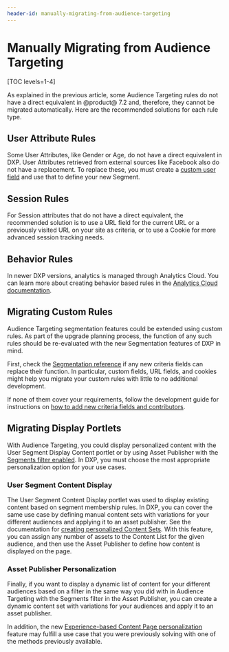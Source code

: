 ```yaml
---
header-id: manually-migrating-from-audience-targeting
---
```


# Manually Migrating from Audience Targeting

[TOC levels=1-4]

As explained in the previous article, some Audience Targeting rules do not have 
a direct equivalent in @product@ 7.2 and, therefore, they cannot be 
migrated automatically. Here are the recommended solutions for each rule type.

## User Attribute Rules

Some User Attributes, like Gender or Age, do not have a direct equivalent in 
DXP. User Attributes retrieved from external sources like Facebook 
also do not have a replacement. To replace these, you must create a
[custom user field](/docs/7-2/user/-/knowledge_base/u/creating-segments-with-custom-fields-and-session-data)
and use that to define your new Segment.

## Session Rules

For Session attributes that do not have a direct equivalent, the recommended 
solution is to use a URL field for the current URL or a previously visited URL
on your site as criteria, or to use a Cookie for more advanced session tracking
needs.

## Behavior Rules

In newer DXP versions, analytics is managed through Analytics Cloud. You can 
learn more about creating behavior based rules in the
[Analytics Cloud documentation](https://help.liferay.com/hc/en-us/articles/360006947671-Creating-Segments).

## Migrating Custom Rules

Audience Targeting segmentation features could be extended using custom rules. 
As part of the upgrade planning process, the function of any such rules should 
be re-evaluated with the new Segmentation features of DXP in mind. 

First, check the
[Segmentation reference](/docs/7-2/reference/-/knowledge_base/r/defining-segmentation-criteria)
if any new criteria fields can replace their function. In particular, custom
fields, URL fields, and cookies might help you migrate your custom rules with
little to no additional development. 

If none of them cover your requirements, follow the development guide for 
instructions on
[how to add new criteria fields and contributors](/docs/7-2/frameworks/-/knowledge_base/f/segmentation-personalization).

## Migrating Display Portlets

With Audience Targeting, you could display personalized content with the User
Segment Display Content portlet or by using Asset Publisher with the
[Segments filter enabled](https://help.liferay.com/hc/en-us/articles/360018174271-Using-the-Audience-Targeting-Widgets-).
In DXP, you must choose the most appropriate personalization option
for your use cases. 

### User Segment Content Display

The User Segment Content Display portlet was used to display existing content 
based on segment membership rules. In DXP, you can cover the same use 
case by defining manual content sets with variations for your different 
audiences and applying it to an asset publisher. See the documentation for 
[creating personalized Content Sets](/docs/7-2/user/-/knowledge_base/u/content-set-personalization).
With this feature, you can assign any number of assets to the Content List for
the given audience, and then use the Asset Publisher to define how content is
displayed on the page. 

### Asset Publisher Personalization

Finally, if you want to display a dynamic list of content for your different
audiences based on a filter in the same way you did with in Audience Targeting
with the Segments filter in the Asset Publisher, you can create a dynamic
content set with variations for your audiences and apply it to an asset
publisher.

<!-- TODO: [Link to Personalized Content Sets, dynamic section]. -->

In addition, the new
[Experience-based Content Page personalization](/docs/7-2/user/-/knowledge_base/u/content-page-personalization)
feature may fulfill a use case that you were previously solving with one of the
methods previously available.
